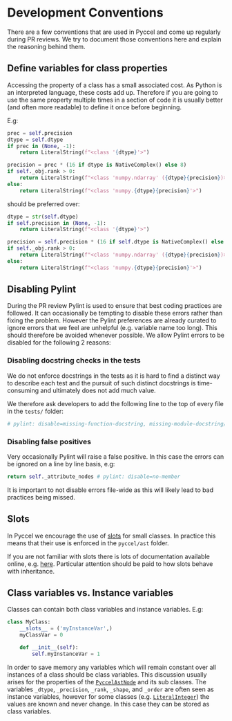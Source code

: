 # Development Conventions

There are a few conventions that are used in Pyccel and come up regularly during PR reviews. We try to document those conventions here and explain the reasoning behind them.

## Define variables for class properties

Accessing the property of a class has a small associated cost. As Python is an interpreted language, these costs add up. Therefore if you are going to use the same property multiple times in a section of code it is usually better (and often more readable) to define it once before beginning.

E.g:
```python
prec = self.precision
dtype = self.dtype
if prec in (None, -1):
    return LiteralString(f"<class '{dtype}'>")

precision = prec * (16 if dtype is NativeComplex() else 8)
if self._obj.rank > 0:
    return LiteralString(f"<class 'numpy.ndarray' ({dtype}{precision})>")
else:
    return LiteralString(f"<class 'numpy.{dtype}{precision}'>")
```
should be preferred over:
```python
dtype = str(self.dtype)
if self.precision in (None, -1):
    return LiteralString(f"<class '{dtype}'>")

precision = self.precision * (16 if self.dtype is NativeComplex() else 8)
if self._obj.rank > 0:
    return LiteralString(f"<class 'numpy.ndarray' ({dtype}{precision})>")
else:
    return LiteralString(f"<class 'numpy.{dtype}{precision}'>")
```

## Disabling Pylint

During the PR review Pylint is used to ensure that best coding practices are followed. It can occasionally be tempting to disable these errors rather than fixing the problem. However the Pylint preferences are already curated to ignore errors that we feel are unhelpful (e.g. variable name too long). This should therefore be avoided whenever possible. We allow Pylint errors to be disabled for the following 2 reasons:

### Disabling docstring checks in the tests

We do not enforce docstrings in the tests as it is hard to find a distinct way to describe each test and the pursuit of such distinct docstrings is time-consuming and ultimately does not add much value.

We therefore ask developers to add the following line to the top of every file in the `tests/` folder:

```python
# pylint: disable=missing-function-docstring, missing-module-docstring/
```

### Disabling false positives

Very occasionally Pylint will raise a false positive. In this case the errors can be ignored on a line by line basis, e.g:
```python
return self._attribute_nodes # pylint: disable=no-member
```

It is important to not disable errors file-wide as this will likely lead to bad practices being missed.

## Slots

In Pyccel we encourage the use of [slots](https://wiki.python.org/moin/UsingSlots) for small classes. In practice this means that their use is enforced in the `pyccel/ast` folder.

If you are not familiar with slots there is lots of documentation available online, e.g. [here](https://towardsdatascience.com/understand-slots-in-python-e3081ef5196d). Particular attention should be paid to how slots behave with inheritance.

## Class variables vs. Instance variables

Classes can contain both class variables and instance variables. E.g:
```python
class MyClass:
    __slots__ = ('myInstanceVar',)
    myClassVar = 0

    def __init__(self):
        self.myInstanceVar = 1
```

In order to save memory any variables which will remain constant over all instances of a class should be class variables. This discussion usually arises for the properties of the [`PyccelAstNode`](../pyccel/ast/basic.py) and its sub classes. The variables `_dtype`, `_precision`, `_rank`, `_shape`, and `_order` are often seen as instance variables, however for some classes (e.g. [`LiteralInteger`](../pyccel/ast/literals.py)) the values are known and never change. In this case they can be stored as class variables.
